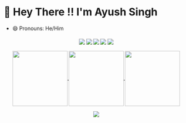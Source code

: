 # :wave: Hey There !! I'm Ayush Singh
- 😄 Pronouns: He/Him

<h4 align="center">
<img src="https://readme-components.vercel.app/api?component=logo&logo=rust&text=false&animation=spin&fill=black&textfill=bface6&">
<img src="https://readme-components.vercel.app/api?component=logo&logo=c&text=false&animation=spin&fill=black&textfill=bface6&">
<img src="https://readme-components.vercel.app/api?component=logo&logo=python&text=false&animation=spin&fill=black&textfill=bface6&">
<img src="https://readme-components.vercel.app/api?component=logo&logo=neovim&text=false&animation=spin&fill=black&textfill=bface6&">
<img src="https://readme-components.vercel.app/api?component=logo&logo=linux&text=false&animation=spin&fill=black&textfill=bface6&">

<p align="center">
  <a href="https://github.com/Ayush1325">
    <img align="center"
         height="150em"
         src="https://github-readme-stats.vercel.app/api?username=Ayush1325&show_icons=true&include_all_commits=true&count_private=true&theme=apprentice&hide_border=true&bg_color=0D1117" />
  </a>
    
  <a href="https://github.com/Ayush1325">
    <img align="center"
         height="150em"
         src="https://github-readme-streak-stats.herokuapp.com/?user=Ayush1325&theme=black-ice&hide_border=true&stroke=0000&background=0D1117&ring=e05397&fire=e05397&currStreakLabel=e05397" />
  </a>
  <a href="https://github.com/Ayush1325">
    <img align="center"
         height="150em"
         src="https://github-readme-stats.vercel.app/api/top-langs?username=Ayush1325&show_icons=true&include_all_commits=true&count_private=true&theme=apprentice&hide_border=true&bg_color=0D1117&layout=compact"
    />
  </a>
</p>

<p align="center">
  <a href="https://github.com/Ayush1325">
    <img
      align="center"
      src="https://github-profile-trophy.vercel.app/?username=Ayush1325&theme=onedark&no-frame=true&row=1&&margin-w=20&no-bg=true"/>
  </a>
</a>
</p>
